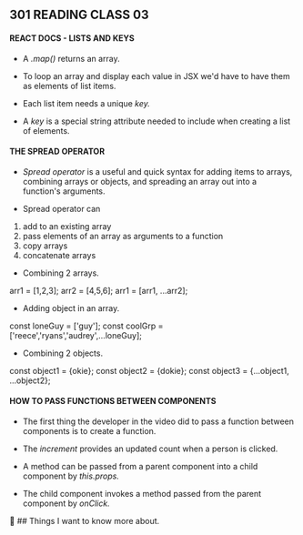 ## **301 READING CLASS 03**

#### **REACT DOCS - LISTS AND KEYS**

* A *.map()* returns an array.

* To loop an array and display each value in JSX we'd have to have them as elements of list items.

* Each list item needs a unique *key.*

* A *key* is a special string attribute needed to include when creating a list of elements.

#### **THE SPREAD OPERATOR**

* *Spread operator* is a useful and quick syntax for adding items to arrays, combining arrays or objects, and spreading an array out into a function's arguments.

* Spread operator can
1. add to an existing array
2. pass elements of an array as arguments to a function
3. copy arrays
4. concatenate arrays

* Combining 2 arrays.  

arr1 = [1,2,3];
arr2 = [4,5,6];
arr1 = [arr1, ...arr2];

* Adding object in an array.

const loneGuy = ['guy'];
const coolGrp = ['reece','ryans','audrey',...loneGuy];

* Combining 2 objects.

const object1 = {okie};
const object2 = {dokie};
const object3 = {...object1, ...object2};

#### **HOW TO PASS FUNCTIONS BETWEEN COMPONENTS**

* The first thing the developer in the video did to pass a function between components is to create a function.

* The *increment* provides an updated count when a person is clicked.

* A method can be passed from a parent component into a child component by *this.props.*

* The child component invokes a method passed from the parent component by *onClick.*

:thinking: ## Things I want to know more about. 